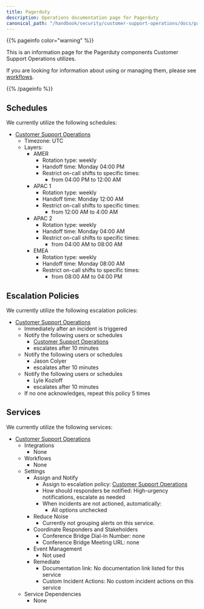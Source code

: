 ```yaml
---
title: Pagerduty
description: Operations documentation page for Pagerduty
canonical_path: "/handbook/security/customer-support-operations/docs/pagerduty/"
---
```


{{% pageinfo color="warning" %}}

This is an information page for the Pagerduty components Customer Support Operations utilizes.

If you are looking for information about using or managing them, please see [workflows](../../workflows).

{{% /pageinfo %}}

## Schedules

We currently utilize the following schedules:

- [Customer Support Operations](https://gitlab.pagerduty.com/schedules/PXYIFEP)
  - Timezone: UTC
  - Layers:
    - AMER
      - Rotation type: weekly
      - Handoff time: Monday 04:00 PM
      - Restrict on-call shifts to specific times:
        - from 04:00 PM to 12:00 AM
    - APAC 1
      - Rotation type: weekly
      - Handoff time: Monday 12:00 AM
      - Restrict on-call shifts to specific times:
        - from 12:00 AM to 4:00 AM
    - APAC 2
      - Rotation type: weekly
      - Handoff time: Monday 04:00 AM
      - Restrict on-call shifts to specific times:
        - from 04:00 AM to 08:00 AM
    - EMEA
      - Rotation type: weekly
      - Handoff time: Monday 08:00 AM
      - Restrict on-call shifts to specific times:
        - from 08:00 AM to 04:00 PM

## Escalation Policies

We currently utilize the following escalation policies:

- [Customer Support Operations](https://gitlab.pagerduty.com/escalation_policies/PKNCI0R)
  - Immediately after an incident is triggered
  - Notify the following users or schedules
    - [Customer Support Operations](https://gitlab.pagerduty.com/schedules#PXYIFEP) 
    - escalates after 10 minutes
  - Notify the following users or schedules
    - Jason Colyer
    - escalates after 10 minutes
  - Notify the following users or schedules
    - Lyle Kozloff
    - escalates after 10 minutes
  - If no one acknowledges, repeat this policy 5 times

## Services

We currently utilize the following services:

- [Customer Support Operations](https://gitlab.pagerduty.com/service-directory/PIETVIG)
  - Integrations
    - None
  - Workflows
    - None
  - Settings
    - Assign and Notify
      - Assign to escalation policy: [Customer Support Operations](https://gitlab.pagerduty.com/escalation_policies/PKNCI0R)
      - How should responders be notified: High-urgency notifications, escalate as needed
      - When incidents are not actioned, automatically:
        - All options unchecked
    - Reduce Noise
      - Currently not grouping alerts on this service.
    - Coordinate Responders and Stakeholders
      - Conference Bridge Dial-In Number: none
      - Conference Bridge Meeting URL: none
    - Event Management
      - Not used
    - Remediate
      - Documentation link: No documentation link listed for this service 
      - Custom Incident Actions: No custom incident actions on this service
  - Service Dependencies
    - None
